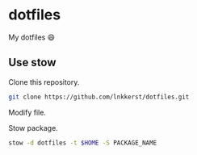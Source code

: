 # dotfiles

My dotfiles 😄

## Use stow

Clone this repository.

```bash
git clone https://github.com/lnkkerst/dotfiles.git
```

Modify file.

Stow package.

```bash
stow -d dotfiles -t $HOME -S PACKAGE_NAME
```
